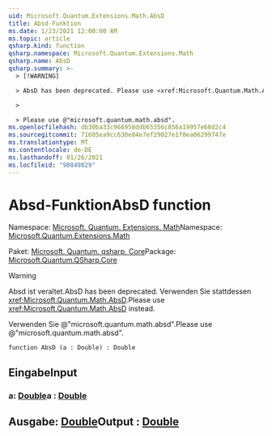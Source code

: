 ```yaml
---
uid: Microsoft.Quantum.Extensions.Math.AbsD
title: Absd-Funktion
ms.date: 1/23/2021 12:00:00 AM
ms.topic: article
qsharp.kind: function
qsharp.namespace: Microsoft.Quantum.Extensions.Math
qsharp.name: AbsD
qsharp.summary: >-
  > [!WARNING]

  > AbsD has been deprecated. Please use <xref:Microsoft.Quantum.Math.AbsD> instead.

  >

  > Please use @"microsoft.quantum.math.absd".
ms.openlocfilehash: db30ba33c966958ddb65356c856a19957e68d2c4
ms.sourcegitcommit: 71605ea9cc630e84e7ef29027e1f0ea06299747e
ms.translationtype: MT
ms.contentlocale: de-DE
ms.lasthandoff: 01/26/2021
ms.locfileid: "98849829"
---
```

# <a name="absd-function"></a><span data-ttu-id="b6fda-102">Absd-Funktion</span><span class="sxs-lookup"><span data-stu-id="b6fda-102">AbsD function</span></span>

<span data-ttu-id="b6fda-103">Namespace: [Microsoft. Quantum. Extensions. Math](xref:Microsoft.Quantum.Extensions.Math)</span><span class="sxs-lookup"><span data-stu-id="b6fda-103">Namespace: [Microsoft.Quantum.Extensions.Math](xref:Microsoft.Quantum.Extensions.Math)</span></span>

<span data-ttu-id="b6fda-104">Paket: [Microsoft. Quantum. qsharp. Core](https://nuget.org/packages/Microsoft.Quantum.QSharp.Core)</span><span class="sxs-lookup"><span data-stu-id="b6fda-104">Package: [Microsoft.Quantum.QSharp.Core](https://nuget.org/packages/Microsoft.Quantum.QSharp.Core)</span></span>


> [!WARNING]
> <span data-ttu-id="b6fda-105">Absd ist veraltet.</span><span class="sxs-lookup"><span data-stu-id="b6fda-105">AbsD has been deprecated.</span></span> <span data-ttu-id="b6fda-106">Verwenden Sie stattdessen <xref:Microsoft.Quantum.Math.AbsD>.</span><span class="sxs-lookup"><span data-stu-id="b6fda-106">Please use <xref:Microsoft.Quantum.Math.AbsD> instead.</span></span>
>
> <span data-ttu-id="b6fda-107">Verwenden Sie @"microsoft.quantum.math.absd".</span><span class="sxs-lookup"><span data-stu-id="b6fda-107">Please use @"microsoft.quantum.math.absd".</span></span>



```qsharp
function AbsD (a : Double) : Double
```


## <a name="input"></a><span data-ttu-id="b6fda-108">Eingabe</span><span class="sxs-lookup"><span data-stu-id="b6fda-108">Input</span></span>

### <a name="a--double"></a><span data-ttu-id="b6fda-109">a: [Double](xref:microsoft.quantum.lang-ref.double)</span><span class="sxs-lookup"><span data-stu-id="b6fda-109">a : [Double](xref:microsoft.quantum.lang-ref.double)</span></span>





## <a name="output--double"></a><span data-ttu-id="b6fda-110">Ausgabe: [Double](xref:microsoft.quantum.lang-ref.double)</span><span class="sxs-lookup"><span data-stu-id="b6fda-110">Output : [Double](xref:microsoft.quantum.lang-ref.double)</span></span>


